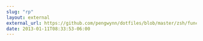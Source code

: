 ```yaml
---
slug: "rp"
layout: external
external_url: https://github.com/pengwynn/dotfiles/blob/master/zsh/functions/_nesta
date: 2013-01-11T08:33:53-06:00
---
```

